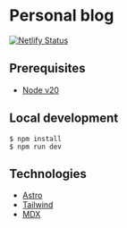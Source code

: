 # Personal blog

[![Netlify Status](https://api.netlify.com/api/v1/badges/c2549f0e-51e2-4baf-b654-860031b46880/deploy-status)](https://app.netlify.com/sites/dulcet-platypus-fe6c34/deploys)

## Prerequisites

- [Node v20](https://nodejs.org)

## Local development

```
$ npm install
$ npm run dev
```

## Technologies

- [Astro](https://astro.build/)
- [Tailwind](https://tailwindcss.com/)
- [MDX](https://mdxjs.com/)
